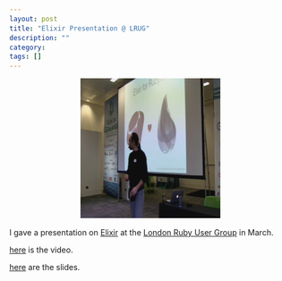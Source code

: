 ```yaml
---
layout: post
title: "Elixir Presentation @ LRUG"
description: ""
category:
tags: []
---
```


<center>
<p>
<img src="/images/lrug-elixir-presentation.png" width="250" height="250" />
</p>
</center>

I gave a presentation on [Elixir](http://elixir-lang.org) at the [London Ruby User Group](http://lrug.org) in March.

[here](https://skillsmatter.com/skillscasts/7633-elixir-for-rubyists) is the video.


[here](https://speakerdeck.com/digitalronin/elixir-for-rubyists) are the slides.
